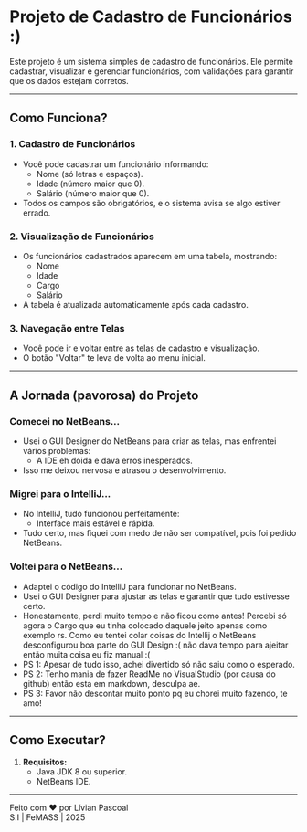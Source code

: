 # Projeto de Cadastro de Funcionários :)

Este projeto é um sistema simples de cadastro de funcionários. Ele permite cadastrar, visualizar e gerenciar funcionários, com validações para garantir que os dados estejam corretos.

---

## Como Funciona?

### 1. **Cadastro de Funcionários**
   - Você pode cadastrar um funcionário informando:
     - Nome (só letras e espaços).
     - Idade (número maior que 0).
     - Salário (número maior que 0).
   - Todos os campos são obrigatórios, e o sistema avisa se algo estiver errado.

### 2. **Visualização de Funcionários**
   - Os funcionários cadastrados aparecem em uma tabela, mostrando:
     - Nome
     - Idade
     - Cargo 
     - Salário
   - A tabela é atualizada automaticamente após cada cadastro.

### 3. **Navegação entre Telas**
   - Você pode ir e voltar entre as telas de cadastro e visualização.
   - O botão "Voltar" te leva de volta ao menu inicial.

---

## A Jornada (pavorosa) do Projeto

### **Comecei no NetBeans...**
   - Usei o GUI Designer do NetBeans para criar as telas, mas enfrentei vários problemas:
     - A IDE eh doida e dava erros inesperados.
   - Isso me deixou nervosa e atrasou o desenvolvimento.

### **Migrei para o IntelliJ...**
   - No IntelliJ, tudo funcionou perfeitamente:
     - Interface mais estável e rápida.
   - Tudo certo, mas fiquei com medo de não ser compatível, pois foi pedido NetBeans.

### **Voltei para o NetBeans...**
   - Adaptei o código do IntelliJ para funcionar no NetBeans.
   - Usei o GUI Designer para ajustar as telas e garantir que tudo estivesse certo.
   - Honestamente, perdi muito tempo e não ficou como antes! Percebi só agora o Cargo que eu tinha colocado daquele jeito apenas como exemplo rs. Como eu tentei colar coisas do Intellij o NetBeans desconfigurou boa parte do GUI Design :( não dava tempo para ajeitar então muita coisa eu fiz manual :( 
   - PS 1: Apesar de tudo isso, achei divertido só não saiu como o esperado.
   - PS 2: Tenho mania de fazer ReadMe no VisualStudio (por causa do github) então esta em markdown, desculpa ae.
   - PS 3: Favor não descontar muito ponto pq eu chorei muito fazendo, te amo!

---

## Como Executar?

1. **Requisitos:**
   - Java JDK 8 ou superior.
   - NetBeans IDE.

---

Feito com ❤️ por Lívian Pascoal  
S.I | FeMASS | 2025